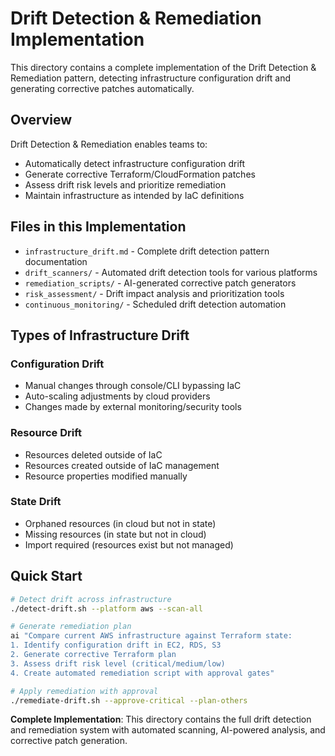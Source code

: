 # Drift Detection & Remediation Implementation

This directory contains a complete implementation of the Drift Detection & Remediation pattern, detecting infrastructure configuration drift and generating corrective patches automatically.

## Overview

Drift Detection & Remediation enables teams to:
- Automatically detect infrastructure configuration drift
- Generate corrective Terraform/CloudFormation patches
- Assess drift risk levels and prioritize remediation
- Maintain infrastructure as intended by IaC definitions

## Files in this Implementation

- `infrastructure_drift.md` - Complete drift detection pattern documentation
- `drift_scanners/` - Automated drift detection tools for various platforms
- `remediation_scripts/` - AI-generated corrective patch generators
- `risk_assessment/` - Drift impact analysis and prioritization tools
- `continuous_monitoring/` - Scheduled drift detection automation

## Types of Infrastructure Drift

### Configuration Drift
- Manual changes through console/CLI bypassing IaC
- Auto-scaling adjustments by cloud providers
- Changes made by external monitoring/security tools

### Resource Drift
- Resources deleted outside of IaC
- Resources created outside of IaC management
- Resource properties modified manually

### State Drift
- Orphaned resources (in cloud but not in state)
- Missing resources (in state but not in cloud)
- Import required (resources exist but not managed)

## Quick Start

```bash
# Detect drift across infrastructure
./detect-drift.sh --platform aws --scan-all

# Generate remediation plan
ai "Compare current AWS infrastructure against Terraform state:
1. Identify configuration drift in EC2, RDS, S3
2. Generate corrective Terraform plan
3. Assess drift risk level (critical/medium/low)
4. Create automated remediation script with approval gates"

# Apply remediation with approval
./remediate-drift.sh --approve-critical --plan-others
```

**Complete Implementation**: This directory contains the full drift detection and remediation system with automated scanning, AI-powered analysis, and corrective patch generation.